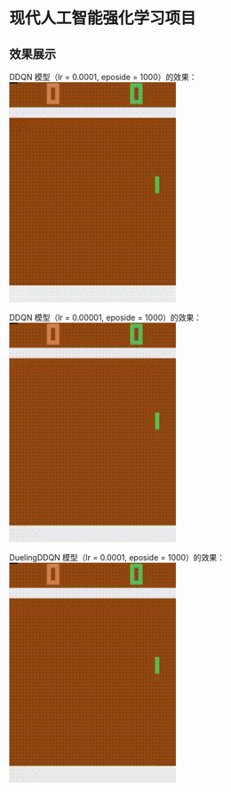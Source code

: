 # 现代人工智能强化学习项目

## 效果展示
DDQN 模型（lr = 0.0001, eposide = 1000）的效果：
<img src="videos/DDQN_lr0.0001.gif" width="300px">

DDQN 模型（lr = 0.00001, eposide = 1000）的效果：
<img src="videos/DDQN_lr0.00001.gif" width="300px">

DuelingDDQN 模型（lr = 0.0001, eposide = 1000）的效果：
<img src="videos/DuelingDDQN.gif" width="300px">
  
